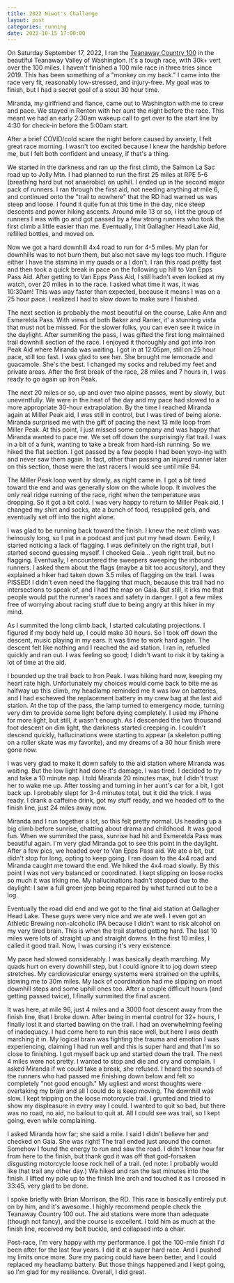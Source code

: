 ```yaml
---
title: 2022 Niwot's Challenge
layout: post
categories: running
date: 2022-10-15 17:00:00
---
```


On Saturday September 17, 2022, I ran the [Teanaway Country 100](https://teanawaycountry100.com) in the beautiful Teanaway Valley of Washington. It's a tough race, with 30k+ vert over the 100 miles. I haven't finished a 100 mile race in three tries since 2019. This has been something of a "monkey on my back." I came into the race very fit, reasonably low-stressed, and injury-free. My goal was to finish, but I had a secret goal of a stout 30 hour time.

<!--break-->

Miranda, my girlfriend and fiance, came out to Washington with me to crew and pace. We stayed in Renton with her aunt the night before the race. This meant we had an early 2:30am wakeup call to get over to the start line by 4:30 for check-in before the 5:00am start.

After a brief COVID/cold scare the night before caused by anxiety, I felt great race morning. I wasn't too excited because I knew the hardship before me, but I felt both confident and uneasy, if that's a thing.

We started in the darkness and ran up the first climb, the Salmon La Sac road up to Jolly Mtn. I had planned to run the first 25 miles at RPE 5-6 (breathing hard but not anaerobic) on uphill. I ended up in the second major pack of runners. I ran through the first aid, not needing anything at mile 6, and continued onto the "trail to nowhere" that the RD had warned us was steep and loose. I found it quite fun at this time in the day, nice steep descents and power hiking ascents. Around mile 13 or so, I let the group of runners I was with go and got passed by a few strong runners who took the first climb a little easier than me. Eventually, I hit Gallagher Head Lake Aid, refilled bottles, and moved on.

Now we got a hard downhill 4x4 road to run for 4-5 miles. My plan for downhills was to not burn them, but also not save my legs too much. I figure either I have the stamina in my quads or a I don't. I ran this road pretty fast and then took a quick break in pace on the following up hill to Van Epps Pass Aid. After getting to Van Epps Pass Aid, I still hadn't even looked at my watch, over 20 miles in to the race. I asked what time it was, it was 10:30am! This was way faster than expected, because it means I was on a 25 hour pace. I realized I had to slow down to make sure I finished.

The next section is probably the most beautiful on the course, Lake Ann and Esmerelda Pass. With views of both Baker and Ranier, it' a stunning vista that must not be missed. For the slower folks, you can even see it twice in the daylight. After summiting the pass, I was gifted the first long maintained trail downhill section of the race. I enjoyed it thoroughly and got into Iron Peak Aid where Miranda was waiting. I got in at 12:05pm, still on 25 hour pace, still too fast. I was glad to see her. She brought me lemonade and guacamole. She's the best. I changed my socks and relubed my feet and private areas. After the first break of the race, 28 miles and 7 hours in, I was ready to go again up Iron Peak.

The next 20 miles or so, up and over two alpine passes, went by slowly, but uneventfully. We were in the heat of the day and my pace had slowed to a more appropriate 30-hour extrapolation. By the time I reached Miranda again at Miller Peak aid, I was still in control, but I was tired of being alone. Miranda surprised me with the gift of pacing the next 13 mile loop from Miller Peak. At this point, I just missed some company and was happy that Miranda wanted to pace me. We set off down the surprisingly flat trail. I was in a bit of a funk, wanting to take a break from hard-ish running. So we hiked the flat section. I got passed by a few people I had been yoyo-ing with and never saw them again. In fact, other than passing an injured runner later on this section, those were the last racers I would see until mile 94.

The Miller Peak loop went by slowly, as night came in. I got a bit tired toward the end and was generally slow on the whole loop. It involves the only real ridge running of the race, right when the temperature was dropping. So it got a bit cold. I was very happy to return to Miller Peak aid. I changed my shirt and socks, ate a bunch of food, resupplied gels, and eventually set off into the night alone.

I was glad to be running back toward the finish. I knew the next climb was heinously long, so I put in a podcast and just put my head down. Eerily, I started noticing a lack of flagging. I was definitely on the right trail, but I started second guessing myself. I checked Gaia... yeah right trail, but no flagging. Eventually, I encountered the sweepers sweeping the inbound runners. I asked them about the flags (maybe a bit too accusitory), and they explained a hiker had taken down 3.5 miles of flagging on the trail. I was PISSED! I didn't even need the flagging that much, because this trail had no intersections to speak of, and I had the map on Gaia. But still, it irks me that people would put the runner's races and safety in danger. I got a few miles free of worrying about racing stuff due to being angry at this hiker in my mind.

As I summited the long climb back, I started calculating projections. I figured if my body held up, I could make 30 hours. So I took off down the descent, music playing in my ears. It was time to work hard again. The descent felt like nothing and I reached the aid station. I ran in, refueled quickly and ran out. I was feeling so good; I didn't want to risk it by taking a lot of time at the aid.

I bounded up the trail back to Iron Peak. I was hiking hard now, keeping my heart rate high. Unfortunately my choices would come back to bite me as halfway up this climb, my headlamp reminded me it was low on batteries, and I had eschewed the replacement battery in my crew bag at the last aid station. At the top of the pass, the lamp turned to emergency mode, turning very dim to provide some light before dying completely. I used my iPhone for more light, but still, it wasn't enough. As I descended the two thousand foot descent on dim light, the darkness started creeping in. I couldn't descend quickly, hallucinations were starting to appear (a skeleton putting on a roller skate was my favorite), and my dreams of a 30 hour finish were gone now.

I was very glad to make it down safely to the aid station where Miranda was waiting. But the low light had done it's damage. I was tired. I decided to try and take a 10 minute nap. I told Miranda 20 minutes max, but I didn't trust her to wake me up. After tossing and turning in her aunt's car for a bit, I got back up. I probably slept for 3-4 minutes total, but it did the trick. I was ready. I drank a caffeine drink, got my stuff ready, and we headed off to the finish line, just 24 miles away now.

Miranda and I run together a lot, so this felt pretty normal. Us heading up a big climb before sunrise, chatting about drama and childhood. It was good fun. When we summited the pass, sunrise had hit and Esmerelda Pass was beautiful again. I'm very glad Miranda got to see this point in the daylight. After a few pics, we headed over to Van Epps Pass aid. We ate a bit, but didn't stop for long, opting to keep going. I ran down to the 4x4 road and Miranda caught me toward the end. We hiked the 4x4 road slowly. By this point I was not very balanced or coordinated. I kept slipping on loose rocks so much it was irking me. My hallucinations hadn't stopped due to the daylight: I saw a full green jeep being repaired by what turned out to be a log.

Eventually the road did end and we got to the final aid station at Gallagher Head Lake. These guys were very nice and we ate well. I even got an Athletic Brewing non-alcoholic IPA because I didn't want to risk alcohol on my very tired brain. This is when the trail started getting hard. The last 10 miles were lots of straight up and straight downs. In the first 10 miles, I called it good trail. Now, I was cursing it's very existence.

My pace had slowed considerably. I was basically death marching. My quads hurt on every downhill step, but I could ignore it to jog down steep stretches. My cardiovascular energy systems were strained on the uphills, slowing me to 30m miles. My lack of coordination had me slipping on most downhill steps and some uphill ones too. After a couple difficult hours (and getting passed twice), I finally summited the final ascent.

It was here, at mile 96, just 4 miles and a 3000 foot descent away from the finish line, that I broke down. After being in mental control for 32+ hours, I finally lost it and started bawling on the trail. I had an overwhelming feeling of inadequacy. I had come here to run this race well, but here I was death marching it in. My logical brain was fighting the trauma and emotion I was experiencing, claiming I had run well and this is super hard and that I'm so close to finishing. I got myself back up and started down the trail. The next 4 miles were not pretty. I wanted to stop and die and cry and complain. I asked Miranda if we could take a break, she refused. I heard the sounds of the runners who had passed me finishing down below and felt so completely "not good enough." My ugliest and worst thoughts were overtaking my brain and all I could do is keep moving. The downhill was slow. I kept tripping on the loose motorcycle trail. I grunted and tried to show my displeasure in every way I could. I wanted to quit so bad, but there was no road, no aid, no bailout to quit at. All I could see was trail, so I kept going, even while complaining.

I asked Miranda how far; she said a mile. I said I didn't believe her and checked on Gaia. She was right! The trail ended just around the corner. Somehow I found the energy to run and saw the road. I didn't know how far from here to the finish, but thank god it was off that god-forsaken disgusting motorcycle loose rock hell of a trail. (ed note: I probably would like that trail any other day.) We hiked and ran the last minutes into the finish. I lifted my pole up to the finish line arch and touched it as I crossed in 33:45, very glad to be done.

I spoke briefly with Brian Morrison, the RD. This race is basically entirely put on by him, and it's awesome. I highly recommend people check the Teanaway Country 100 out. The aid stations were more than adequate (though not fancy), and the course is excellent. I told him as much at the finish line, received my belt buckle, and collapsed into a chair.

Post-race, I'm very happy with my performance. I got the 100-mile finish I'd been after for the last few years. I did it at a super hard race. And I pushed my limits once more. Sure my pacing could have been better, and I could replaced my headlamp battery. But those things happened and I kept going, so I'm glad for my resilience. Overall, I did great.

